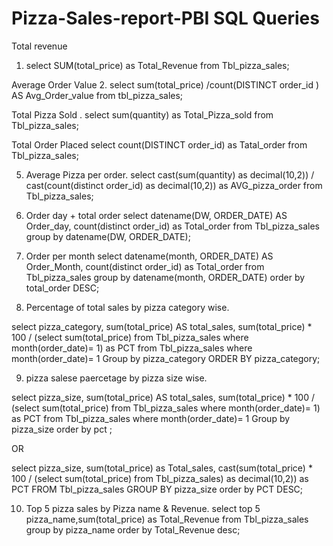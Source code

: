 # Pizza-Sales-report-PBI  SQL Queries

Total revenue
1.	select SUM(total_price) as Total_Revenue from Tbl_pizza_sales;

 

Average Order Value 
2.	select sum(total_price) /count(DISTINCT order_id ) AS Avg_Order_value from tbl_pizza_sales;





Total Pizza Sold .
select sum(quantity) as Total_Pizza_sold from Tbl_pizza_sales;
 

Total Order Placed 
select count(DISTINCT order_id) as Tatal_order from Tbl_pizza_sales;

 




5. Average Pizza per order.
select cast(sum(quantity) as decimal(10,2)) / cast(count(distinct order_id) as decimal(10,2))  as AVG_pizza_order from Tbl_pizza_sales;
 

6.    Order day + total order 
select datename(DW, ORDER_DATE) AS Order_day, count(distinct order_id) as Total_order from            Tbl_pizza_sales
   group by datename(DW, ORDER_DATE);
 

7.  Order per month 
select datename(month, ORDER_DATE) AS Order_Month, count(distinct order_id) as Total_order from Tbl_pizza_sales
group by datename(month, ORDER_DATE) order by total_order DESC;

 


8. Percentage of total sales by pizza category wise.  

select pizza_category, sum(total_price) AS total_sales, sum(total_price) * 100 / (select sum(total_price) 
from Tbl_pizza_sales where month(order_date)= 1) as PCT
from Tbl_pizza_sales where month(order_date)= 1   Group by pizza_category ORDER BY pizza_category;

 

9. pizza salese paercetage by pizza size wise. 

 select pizza_size, sum(total_price) AS total_sales, sum(total_price) * 100 / (select sum(total_price) 
from Tbl_pizza_sales where month(order_date)= 1) as PCT
from Tbl_pizza_sales where month(order_date)= 1   Group by pizza_size order by pct ;

OR

select pizza_size, sum(total_price) as Total_sales, cast(sum(total_price) * 100 / (select sum(total_price) 
from Tbl_pizza_sales) as decimal(10,2)) as PCT FROM Tbl_pizza_sales GROUP BY pizza_size order by PCT DESC;

 

10.   Top 5 pizza sales by Pizza name & Revenue.
select top 5 pizza_name,sum(total_price) as Total_Revenue from Tbl_pizza_sales group by pizza_name order by Total_Revenue desc;

 

